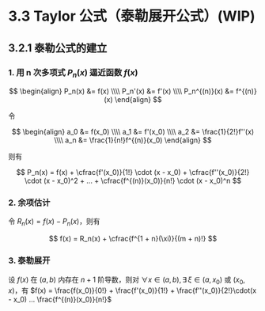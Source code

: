 # 3.3 Taylor 公式（泰勒展开公式）(WIP)

## 3.2.1 泰勒公式的建立

### 1. 用 n 次多项式 $P_n(x)$ 逼近函数 $f(x)$

$$
\begin{align}
P_n(x) &= f(x) \\\\
P_n'(x) &= f'(x) \\\\
P_n^{(n)}(x) &= f^{(n)}(x)
\end{align}
$$

令

$$
\begin{align}
a_0 &= f(x_0) \\\\
a_1 &= f'(x_0) \\\\
a_2 &= \frac{1}{2!}f''(x) \\\\
a_n &= \frac{1}{n!}f^{(n)}(x_0)
\end{align}
$$

则有

$$
P_n(x) = f(x) + \cfrac{f'(x_0)}{1!} \cdot (x - x_0) + \cfrac{f''(x_0)}{2!} \cdot (x - x_0)^2 + ... + \cfrac{f^{(n)}(x_0)}{n!} \cdot (x - x_0)^n
$$

### 2. 余项估计

令 $R_n(x) = f(x) - P_n(x)$，则有

$$
f(x) = R_n(x) + \cfrac{f^{1 + n}(\xi)}{(m + n)!}
$$

### 3. 泰勒展开

设 $f(x)$ 在 $(a,\,b)$ 内存在 $n + 1$ 阶导数，则对 $\forall x \in (a,\,b), \exists\,\xi \in (a,\,x_0)$ 或 $(x_0,\,x)$，有 $f(x) = \frac{f(x_0)}{0!} + \frac{f'(x_0)}{1!} + \frac{f''(x_0)}{2!}\cdot(x - x_0) ... \frac{f^{(n)}(x_0)}{n!}$

